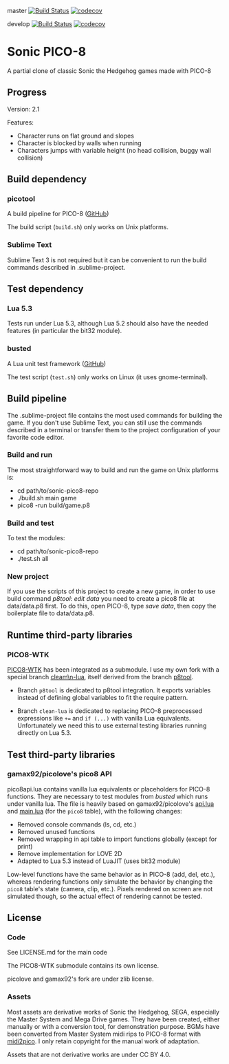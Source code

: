 master
[![Build Status](https://travis-ci.org/hsandt/sonic-pico8.svg?branch=master)](https://travis-ci.org/hsandt/sonic-pico8)
[![codecov](https://codecov.io/gh/hsandt/sonic-pico8/branch/master/graph/badge.svg)](https://codecov.io/gh/hsandt/sonic-pico8)

develop
[![Build Status](https://travis-ci.org/hsandt/sonic-pico8.svg?branch=develop)](https://travis-ci.org/hsandt/sonic-pico8)
[![codecov](https://codecov.io/gh/hsandt/sonic-pico8/branch/develop/graph/badge.svg)](https://codecov.io/gh/hsandt/sonic-pico8)

# Sonic PICO-8

A partial clone of classic Sonic the Hedgehog games made with PICO-8

## Progress

Version: 2.1

Features:

* Character runs on flat ground and slopes
* Character is blocked by walls when running
* Characters jumps with variable height (no head collision, buggy wall collision)

## Build dependency

### picotool

A build pipeline for PICO-8 ([GitHub](https://github.com/dansanderson/picotool))

The build script (`build.sh`) only works on Unix platforms.

### Sublime Text

Sublime Text 3 is not required but it can be convenient to run the build commands described in .sublime-project.

## Test dependency

### Lua 5.3

Tests run under Lua 5.3, although Lua 5.2 should also have the needed features (in particular the bit32 module).

### busted

A Lua unit test framework ([GitHub](https://github.com/Olivine-Labs/busted))

The test script (`test.sh`) only works on Linux (it uses gnome-terminal).

## Build pipeline

The .sublime-project file contains the most used commands for building the game. If you don't use Sublime Text, you can still use the commands described in a terminal or transfer them to the project configuration of your favorite code editor.

### Build and run

The most straightforward way to build and run the game on Unix platforms is:

* cd path/to/sonic-pico8-repo
* ./build.sh main game
* pico8 -run build/game.p8

### Build and test

To test the modules:

* cd path/to/sonic-pico8-repo
* ./test.sh all

### New project

If you use the scripts of this project to create a new game, in order to use build command *p8tool: edit data* you need to create a pico8 file at data/data.p8 first. To do this, open PICO-8, type *save data*, then copy the boilerplate file to data/data.p8.

## Runtime third-party libraries

### PICO8-WTK

[PICO8-WTK](https://github.com/Saffith/PICO8-WTK) has been integrated as a submodule. I use my own fork with a special branch [cleam\n-lua](https://github.com/hsandt/PICO8-WTK/tree/clean-lua), itself derived from the branch [p8tool](https://github.com/hsandt/PICO8-WTK/tree/p8tool).

* Branch `p8tool` is dedicated to p8tool integration. It exports variables instead of defining global variables to fit the require pattern.

* Branch `clean-lua` is dedicated to replacing PICO-8 preprocessed expressions like `+=` and `if (...)` with vanilla Lua equivalents. Unfortunately we need this to use external testing libraries running directly on Lua 5.3.

## Test third-party libraries

### gamax92/picolove's pico8 API

pico8api.lua contains vanilla lua equivalents or placeholders for PICO-8 functions. They are necessary to test modules from *busted* which runs under vanilla lua. The file is heavily based on gamax92/picolove's [api.lua](https://github.com/gamax92/picolove/blob/master/api.lua) and [main.lua](https://github.com/gamax92/picolove/blob/master/main.lua) (for the `pico8` table), with the following changes:

* Removed console commands (ls, cd, etc.)
* Removed unused functions
* Removed wrapping in api table to import functions globally (except for print)
* Remove implementation for LOVE 2D
* Adapted to Lua 5.3 instead of LuaJIT (uses bit32 module)

Low-level functions have the same behavior as in PICO-8 (add, del, etc.), whereas rendering functions only simulate the behavior by changing the `pico8` table's state (camera, clip, etc.). Pixels rendered on screen are not simulated though, so the actual effect of rendering cannot be tested.

## License

### Code

See LICENSE.md for the main code

The PICO8-WTK submodule contains its own license.

picolove and gamax92's fork are under zlib license.

### Assets

Most assets are derivative works of Sonic the Hedgehog, SEGA, especially the Master System and Mega Drive games. They have been created, either manually or with a conversion tool, for demonstration purpose. BGMs have been converted from Master System midi rips to PICO-8 format with [midi2pico](https://github.com/gamax92/midi2pico). I only retain copyright for the manual work of adaptation.

Assets that are not derivative works are under CC BY 4.0.
